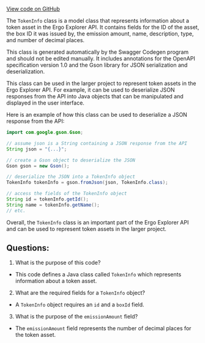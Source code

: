 [View code on GitHub](https://github.com/ergoplatform/ergo-appkit/java-client-generated/src/main/java/org/ergoplatform/explorer/client/model/TokenInfo.java)

The `TokenInfo` class is a model class that represents information about a token asset in the Ergo Explorer API. It contains fields for the ID of the asset, the box ID it was issued by, the emission amount, name, description, type, and number of decimal places. 

This class is generated automatically by the Swagger Codegen program and should not be edited manually. It includes annotations for the OpenAPI specification version 1.0 and the Gson library for JSON serialization and deserialization. 

This class can be used in the larger project to represent token assets in the Ergo Explorer API. For example, it can be used to deserialize JSON responses from the API into Java objects that can be manipulated and displayed in the user interface. 

Here is an example of how this class can be used to deserialize a JSON response from the API:

```java
import com.google.gson.Gson;

// assume json is a String containing a JSON response from the API
String json = "{...}";

// create a Gson object to deserialize the JSON
Gson gson = new Gson();

// deserialize the JSON into a TokenInfo object
TokenInfo tokenInfo = gson.fromJson(json, TokenInfo.class);

// access the fields of the TokenInfo object
String id = tokenInfo.getId();
String name = tokenInfo.getName();
// etc.
```

Overall, the `TokenInfo` class is an important part of the Ergo Explorer API and can be used to represent token assets in the larger project.
## Questions: 
 1. What is the purpose of this code?
- This code defines a Java class called `TokenInfo` which represents information about a token asset.

2. What are the required fields for a `TokenInfo` object?
- A `TokenInfo` object requires an `id` and a `boxId` field.

3. What is the purpose of the `emissionAmount` field?
- The `emissionAmount` field represents the number of decimal places for the token asset.